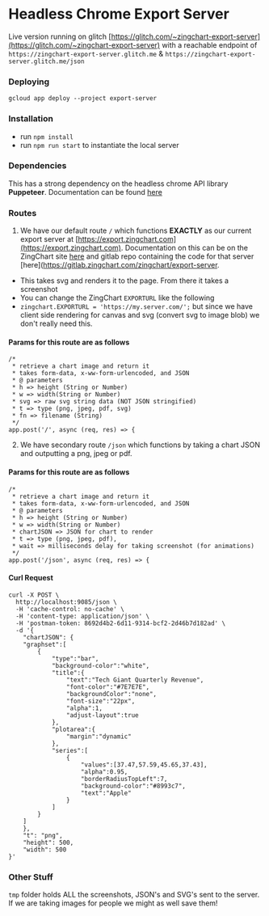 # Headless Chrome Export Server 
 
Live version running on glitch [https://glitch.com/~zingchart-export-server](https://glitch.com/~zingchart-export-server) with a reachable endpoint of `https://zingchart-export-server.glitch.me` & `https://zingchart-export-server.glitch.me/json`

### Deploying

`gcloud app deploy --project export-server`

### Installation

- run `npm install`
- run `npm run start` to instantiate the local server

### Dependencies

This has a strong dependency on the headless chrome API library **Puppeteer**. Documentation
can be found [here](https://github.com/GoogleChrome/puppeteer/blob/master/docs/api.md#event-console)

### Routes

1) We have our default route `/` which functions **EXACTLY** as our current export server at [https://export.zingchart.com](https://export.zingchart.com). Documentation on this can be on the ZingChart site [here](https://www.zingchart.com/docs/api/export-chart/) and gitlab repo containing the code for that server [here](https://gitlab.zingchart.com/zingchart/export-server.

  - This takes svg and renders it to the page. From there it takes a screenshot
  - You can change the ZingChart `EXPORTURL` like the following
  - `zingchart.EXPORTURL = 'https://my.server.com/';` but since we have client side rendering for canvas and svg (convert svg to image blob) we don't really need this.
 
#### Params for this route are as follows

```
/*
 * retrieve a chart image and return it
 * takes form-data, x-ww-form-urlencoded, and JSON
 * @ parameters
 * h => height (String or Number)
 * w => width(String or Number)
 * svg => raw svg string data (NOT JSON stringified)
 * t => type (png, jpeg, pdf, svg)
 * fn => filename (String)
 */
app.post('/', async (req, res) => {
```

2) We have secondary route `/json` which functions by taking a chart JSON and outputting a png, jpeg or pdf.
 
#### Params for this route are as follows

```
/*
 * retrieve a chart image and return it
 * takes form-data, x-ww-form-urlencoded, and JSON
 * @ parameters
 * h => height (String or Number)
 * w => width(String or Number)
 * chartJSON => JSON for chart to render
 * t => type (png, jpeg, pdf),
 * wait => milliseconds delay for taking screenshot (for animations)
 */
app.post('/json', async (req, res) => {
```

#### Curl Request

```
curl -X POST \
  http://localhost:9085/json \
  -H 'cache-control: no-cache' \
  -H 'content-type: application/json' \
  -H 'postman-token: 8692d4b2-6d11-9314-bcf2-2d46b7d182ad' \
  -d '{
	"chartJSON": {
	"graphset":[
	    {
	        "type":"bar",
	        "background-color":"white",
	        "title":{
	            "text":"Tech Giant Quarterly Revenue",
	            "font-color":"#7E7E7E",
	            "backgroundColor":"none",
	            "font-size":"22px",
	            "alpha":1,
	            "adjust-layout":true
	        },
	        "plotarea":{
	            "margin":"dynamic"
	        },
	        "series":[
	            {
	                "values":[37.47,57.59,45.65,37.43],
	                "alpha":0.95,
	                "borderRadiusTopLeft":7,
	                "background-color":"#8993c7",
	                "text":"Apple"
	            }
	        ]
	    }
	]
	},
	"t": "png",
	"height": 500,
	"width": 500
}'
```

### Other Stuff

`tmp` folder holds ALL the screenshots, JSON's and SVG's sent to the server. If we are taking images for people we might as well save them!